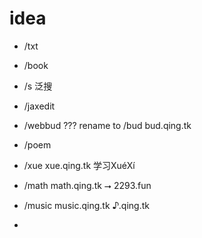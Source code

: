 # idea
- /txt
- /book
- /s 泛搜
- /jaxedit
- /webbud ??? rename to /bud bud.qing.tk
- /poem

- /xue xue.qing.tk 学习XuéXí
- /math math.qing.tk ⭢ 2293.fun
- /music music.qing.tk ♪.qing.tk
- 

